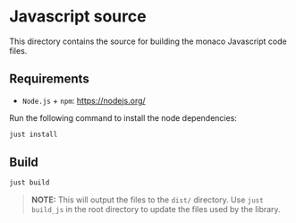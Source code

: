 # Javascript source

This directory contains the source for building the monaco Javascript code files.

## Requirements

- `Node.js` + `npm`: <https://nodejs.org/>

Run the following command to install the node dependencies:

```bash
just install
```

## Build

```bash
just build
```

> **NOTE:** This will output the files to the `dist/` directory.
> Use `just build_js` in the root directory to update the files used by the library.
